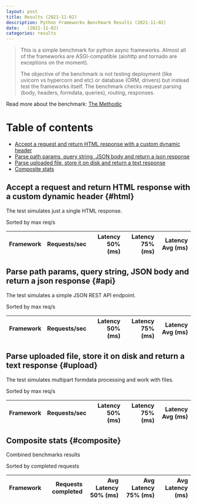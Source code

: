 ```yaml
---
layout: post
title: Results (2021-11-02)
description: Python Frameworks Benchmark Results (2021-11-02)
date:   (2021-11-02)
categories: results
---
```


<script src="https://cdn.jsdelivr.net/npm/chart.js@3.2.1/dist/chart.min.js"></script>

> This is a simple benchmark for python async frameworks. Almost all of the
> frameworks are ASGI-compatible (aiohttp and tornado are exceptions on the
> moment). 
> 
> The objective of the benchmark is not testing deployment (like uvicorn vs
> hypercorn and etc) or database (ORM, drivers) but instead test the frameworks
> itself. The benchmark checks request parsing (body, headers, formdata,
> queries), routing, responses.

Read more about the benchmark: [The Methodic](/py-frameworks-bench/about/)

# Table of contents

* [Accept a request and return HTML response with a custom dynamic header](#html)
* [Parse path params, query string, JSON body and return a json response](#api)
* [Parse uploaded file, store it on disk and return a text response](#upload)
* [Composite stats ](#composite)

<canvas id="chart" style="margin-bottom: 2em"></canvas>
<script>
    var ctx = document.getElementById('chart').getContext('2d');
    var myChart = new Chart(ctx, {
        type: 'bar',
        data: {
            labels: [],
            datasets: [
                {
                    label: 'Single HTML response (req/s)',
                    data: [],
                    backgroundColor: [
                        '#b9ddf1', '#afd6ed', '#a5cfe9', '#9bc7e4', '#92c0df', '#89b8da', '#80b0d5', '#79aacf', '#72a3c9', '#6a9bc3', '#6394be', '#5b8cb8', '#5485b2', '#4e7fac', '#4878a6', '#437a9f', '#3d6a98', '#376491', '#305d8a', '#2a5783',
                    ].reverse()
                },
                {
                    label: 'Work with JSON (req/s)',
                    data: [],
                    backgroundColor: [
                        '#b3e0a6', '#a5db96', '#98d687', '#8ed07f', '#85ca77', '#7dc370', '#75bc69', '#6eb663', '#67af5c', '#61a956', '#59a253', '#519c51', '#49964f', '#428f4d', '#398949', '#308344', '#2b7c40', '#27763d', '#256f3d', '#24693d',
                    ].reverse()
                },
                {
                    label: 'Upload file (req/s)',
                    data: [],
                    backgroundColor: [
                        '#ffc685', '#fcbe75', '#f9b665', '#f7ae54', '#f5a645', '#f59c3c', '#f49234', '#f2882d', '#f07e27', '#ee7422', '#e96b20', '#e36420', '#db5e20', '#d25921', '#ca5422', '#c14f22', '#b84b23', '#af4623', '#a64122', '#9e3d22',
                    ].reverse()
                },
            ]
        }
    });
</script>

##  Accept a request and return HTML response with a custom dynamic header {#html}

The test simulates just a single HTML response. 

Sorted by max req/s

| Framework | Requests/sec | Latency 50% (ms) | Latency 75% (ms) | Latency Avg (ms) |
| --------- | -----------: | ---------------: | ---------------: | ---------------: |


## Parse path params, query string, JSON body and return a json response  {#api}
The test simulates a simple JSON REST API endpoint.  

Sorted by max req/s

| Framework | Requests/sec | Latency 50% (ms) | Latency 75% (ms) | Latency Avg (ms) |
| --------- | -----------: | ---------------: | ---------------: | ---------------: |


## Parse uploaded file, store it on disk and return a text response  {#upload}
The test simulates multipart formdata processing and work with files.  

Sorted by max req/s

| Framework | Requests/sec | Latency 50% (ms) | Latency 75% (ms) | Latency Avg (ms) |
| --------- | -----------: | ---------------: | ---------------: | ---------------: |


## Composite stats {#composite}
Combined benchmarks results

Sorted by completed requests

| Framework | Requests completed | Avg Latency 50% (ms) | Avg Latency 75% (ms) | Avg Latency (ms) |
| --------- | -----------------: | -------------------: | -------------------: | ---------------: |
